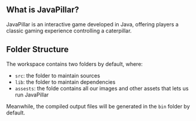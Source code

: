 ## What is JavaPillar?

JavaPillar is an interactive game developed in Java, offering players a classic gaming experience  controlling a caterpillar.

## Folder Structure

The workspace contains two folders by default, where:

- `src`: the folder to maintain sources
- `lib`: the folder to maintain dependencies
- `assests`: the folde contains all our images and  other assets that lets us run JavaPillar

Meanwhile, the compiled output files will be generated in the `bin` folder by default.
